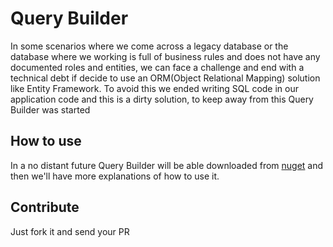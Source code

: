 # Query Builder

In some scenarios where we come across a legacy database or the database where we working is full of business rules and does not have any documented roles and entities, we can face a challenge and end with a technical debt if decide to use an ORM(Object Relational Mapping) solution like Entity Framework.
To avoid this we ended writing SQL code in our application code and this is a dirty solution, to keep away from this Query Builder was started

## How to use

In a no distant future Query Builder will be able downloaded from [nuget](http:\\nuget.org) and then we'll have more explanations of how to use it.

## Contribute

Just fork it and send your PR

